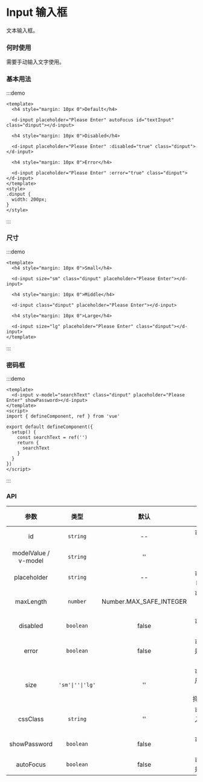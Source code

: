 # Input 输入框

文本输入框。

### 何时使用

需要手动输入文字使用。

### 基本用法

:::demo

```vue
<template>
  <h4 style="margin: 10px 0">Default</h4>

  <d-input placeholder="Please Enter" autoFocus id="textInput" class="dinput"></d-input>

  <h4 style="margin: 10px 0">Disabled</h4>

  <d-input placeholder="Please Enter" :disabled="true" class="dinput"></d-input>

  <h4 style="margin: 10px 0">Error</h4>

  <d-input placeholder="Please Enter" :error="true" class="dinput"></d-input>
</template>
<style>
.dinput {
  width: 200px;
}
</style>
```

:::

### 尺寸

:::demo

```vue
<template>
  <h4 style="margin: 10px 0">Small</h4>

  <d-input size="sm" class="dinput" placeholder="Please Enter"></d-input>

  <h4 style="margin: 10px 0">Middle</h4>

  <d-input class="dinput" placeholder="Please Enter"></d-input>

  <h4 style="margin: 10px 0">Large</h4>

  <d-input size="lg" placeholder="Please Enter" class="dinput"></d-input>
</template>
```

:::

### 密码框

:::demo

```vue
<template>
  <d-input v-model="searchText" class="dinput" placeholder="Please Enter" showPassword></d-input>
</template>
<script>
import { defineComponent, ref } from 'vue'

export default defineComponent({
  setup() {
    const searchText = ref('')
    return {
      searchText
    }
  }
})
</script>
```

:::

### API

|         参数          |       类型       |          默认           |                      说明                      |       跳转 Demo       |
| :-------------------: | :--------------: | :---------------------: | :--------------------------------------------: | :-------------------: |
|          id           |     `string`     |           --            |                可选，文本框 id                 | [基本用法](#基本用法) |
| modelValue \/ v-model |     `string`     |           ''            |                     绑定值                     |   [密码框](#密码框)   |
|      placeholder      |     `string`     |           --            |            可选，文本框 placeholder            | [基本用法](#基本用法) |
|       maxLength       |     `number`     | Number.MAX_SAFE_INTEGER |           可选，输入框的 max-length            |                       |
|       disabled        |    `boolean`     |          false          |             可选，文本框是否被禁用             | [基本用法](#基本用法) |
|         error         |    `boolean`     |          false          |          可选，文本框是否出现输入错误          | [基本用法](#基本用法) |
|         size          | `'sm'\|''\|'lg'` |           ''            | 可选，文本框尺寸，有三种选择`'lg'`,`''`,`'sm'` |     [尺寸](#尺寸)     |
|       cssClass        |     `string`     |           ''            |          可选，支持传入类名到输入框上          |                       |
|     showPassword      |    `boolean`     |          false          |                可选，密码输入框                |   [密码框](#密码框)   |
|       autoFocus       |    `boolean`     |          false          |            可选，输入框是否自动对焦            | [基本用法](#基本用法) |
